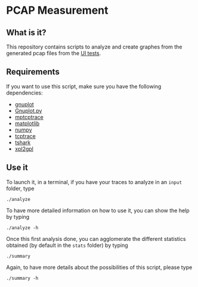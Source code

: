 PCAP Measurement
================

What is it?
-----------
This repository contains scripts to analyze and create graphes from the generated pcap files from the [UI tests](https://github.com/MPTCP-smartphone-thesis/uitests).

Requirements
------------
If you want to use this script, make sure you have the following dependencies:
  * [gnuplot](http://www.gnuplot.info/)
  * [Gnuplot.py](http://gnuplot-py.sourceforge.net/)
  * [mptcptrace](https://bitbucket.org/bhesmans/mptcptrace)
  * [matplotlib](http://matplotlib.org/)
  * [numpy](https://pypi.python.org/pypi/numpy/)
  * [tcptrace](http://www.tcptrace.org/)
  * [tshark](https://www.wireshark.org/docs/man-pages/tshark.html)
  * [xpl2gpl](http://www.tcptrace.org/xpl2gpl/)

Use it
------
To launch it, in a terminal, if you have your traces to analyze in an `input` folder, type

`./analyze`

To have more detailed information on how to use it, you can show the help by typing

`./analyze -h`

Once this first analysis done, you can agglomerate the different statistics obtained (by default in the `stats` folder) by typing

`./summary`

Again, to have more details about the possibilities of this script, please type

`./summary -h`
